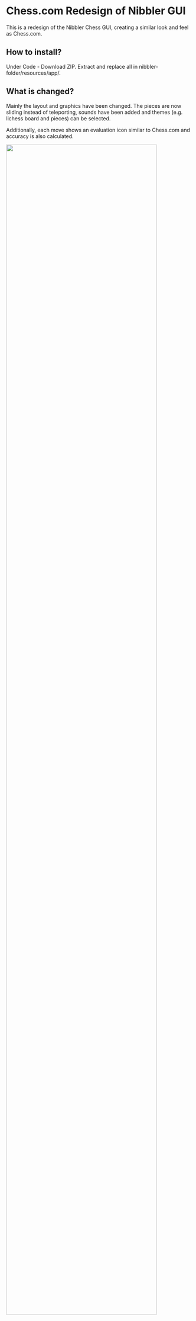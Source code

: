 # Chess.com Redesign of Nibbler GUI
This is a redesign of the Nibbler Chess GUI, creating a similar look and feel as Chess.com. 

## How to install?

Under Code - Download ZIP. Extract and replace all in nibbler-folder/resources/app/.

## What is changed?

Mainly the layout and graphics have been changed. The pieces are now sliding instead of teleporting, sounds have been added and themes (e.g. lichess board and pieces) can be selected.

Additionally, each move shows an evaluation icon similar to Chess.com and accuracy is also calculated.

<img src="https://user-images.githubusercontent.com/23149790/225486035-ae4784a4-886b-4b51-b149-e2a93ab830be.png" width=90% height=90%>

## How is win percentage and accuracy calculated?

Both calculations are directly taken from lichess: https://lichess.org/page/accuracy.

## How does this differ to Chess.com's evaluation?

The win percentage is the exact same, where only the engine and depth create differences. 

To calculate if a blunder or better moves occured, Chess.com's table providing the win percentage difference for each classification is used: https://support.chess.com/article/2965-how-are-moves-classified-what-is-a-blunder-or-brilliant-and-etc.

However, it is also stated that they are not using as strict of a model anymore (e.g. less blunders for lower rated players) and therefore the number of blunders can be different. From comparing some games, it is practically the same, but with more blunders.

## How does accuracy differ to Chess.com's calculation?

Since lichess' calculation is very strict, you will see quite high accuracies displayed. Chess.com is using a newer model that takes some context into account and is also aiming for a general evaluation that tells you if you played good or not, which means it is generally lower than the strict model. More about it: https://support.chess.com/article/1135-what-is-accuracy-in-analysis-how-is-it-measured.

## Credits

Credit to https://github.com/Aldruun for creating chess move sounds.
Chess pieces are taken from: https://github.com/lichess-org/lila/tree/master/public.
